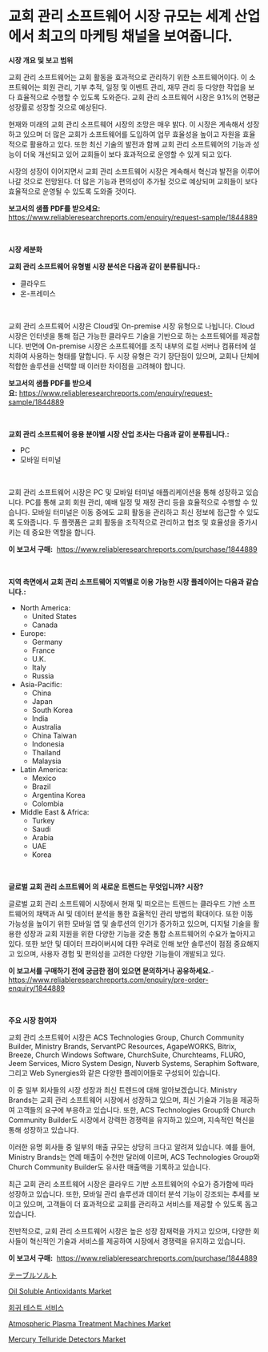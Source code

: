 <p><h1>교회 관리 소프트웨어 시장 규모는 세계 산업에서 최고의 마케팅 채널을 보여줍니다.</h1></p><p><strong>시장 개요 및 보고 범위</strong></p>
<p><p>교회 관리 소프트웨어는 교회 활동을 효과적으로 관리하기 위한 소프트웨어이다. 이 소프트웨어는 회원 관리, 기부 추적, 일정 및 이벤트 관리, 재무 관리 등 다양한 작업을 보다 효율적으로 수행할 수 있도록 도와준다. 교회 관리 소프트웨어 시장은 9.1%의 연평균 성장률로 성장할 것으로 예상된다. </p><p>현재와 미래의 교회 관리 소프트웨어 시장의 조망은 매우 밝다. 이 시장은 계속해서 성장하고 있으며 더 많은 교회가 소프트웨어를 도입하여 업무 효율성을 높이고 자원을 효율적으로 활용하고 있다. 또한 최신 기술의 발전과 함께 교회 관리 소프트웨어의 기능과 성능이 더욱 개선되고 있어 교회들이 보다 효과적으로 운영할 수 있게 되고 있다.</p><p>시장의 성장이 이어지면서 교회 관리 소프트웨어 시장은 계속해서 혁신과 발전을 이루어나갈 것으로 전망된다. 더 많은 기능과 편의성이 추가될 것으로 예상되며 교회들이 보다 효율적으로 운영될 수 있도록 도와줄 것이다.</p></p>
<p><strong>보고서의 샘플 PDF를 받으세요:</strong> <a href="https://www.reliableresearchreports.com/enquiry/request-sample/1844889">https://www.reliableresearchreports.com/enquiry/request-sample/1844889</a></p>
<p>&nbsp;</p>
<p><strong>시장 세분화</strong></p>
<p><strong>교회 관리 소프트웨어 유형별 시장 분석은 다음과 같이 분류됩니다.:</strong></p>
<p><ul><li>클라우드</li><li>온-프레미스</li></ul></p>
<p>&nbsp;</p>
<p><p>교회 관리 소프트웨어 시장은 Cloud및 On-premise 시장 유형으로 나뉩니다. Cloud 시장은 인터넷을 통해 접근 가능한 클라우드 기술을 기반으로 하는 소프트웨어를 제공합니다. 반면에 On-premise 시장은 소프트웨어를 조직 내부의 로컬 서버나 컴퓨터에 설치하여 사용하는 형태를 말합니다. 두 시장 유형은 각기 장단점이 있으며, 교회나 단체에 적합한 솔루션을 선택할 때 이러한 차이점을 고려해야 합니다.</p></p>
<p><strong>보고서의 샘플 PDF를 받으세요:</strong>&nbsp;<a href="https://www.reliableresearchreports.com/enquiry/request-sample/1844889">https://www.reliableresearchreports.com/enquiry/request-sample/1844889</a></p>
<p>&nbsp;</p>
<p><strong> 교회 관리 소프트웨어 응용 분야별 시장 산업 조사는 다음과 같이 분류됩니다.:</strong></p>
<p><ul><li>PC</li><li>모바일 터미널</li></ul></p>
<p>&nbsp;</p>
<p><p>교회 관리 소프트웨어 시장은 PC 및 모바일 터미널 애플리케이션을 통해 성장하고 있습니다. PC를 통해 교회 회원 관리, 예배 일정 및 재정 관리 등을 효율적으로 수행할 수 있습니다. 모바일 터미널은 이동 중에도 교회 활동을 관리하고 최신 정보에 접근할 수 있도록 도와줍니다. 두 플랫폼은 교회 활동을 조직적으로 관리하고 협조 및 효율성을 증가시키는 데 중요한 역할을 합니다.</p></p>
<p><strong>이 보고서 구매:</strong>&nbsp; <a href="https://www.reliableresearchreports.com/purchase/1844889">https://www.reliableresearchreports.com/purchase/1844889</a></p>
<p>&nbsp;</p>
<p><strong>지역 측면에서 교회 관리 소프트웨어 지역별로 이용 가능한 시장 플레이어는 다음과 같습니다.:</strong></p>
<p><ul>
    <li>
        North America:
        <ul>
            <li>United States</li>
            <li>Canada</li>
        </ul>
    </li>
    <li>
        Europe:
        <ul>
            <li>Germany</li>
            <li>France</li>
            <li>U.K.</li>
            <li>Italy</li>
            <li>Russia</li>
        </ul>
    </li>
    <li>
        Asia-Pacific:
        <ul>
            <li>China</li>
            <li>Japan</li>
            <li>South Korea</li>
            <li>India</li>
            <li>Australia</li>
            <li>China Taiwan</li>
            <li>Indonesia</li>
            <li>Thailand</li>
            <li>Malaysia</li>
        </ul>
    </li>
    <li>
        Latin America:
        <ul>
            <li>Mexico</li>
            <li>Brazil</li>
            <li>Argentina Korea</li>
            <li>Colombia</li>
        </ul>
    </li>
    <li>
        Middle East & Africa:
        <ul>
            <li>Turkey</li>
            <li>Saudi</li>
            <li>Arabia</li>
            <li>UAE</li>
            <li>Korea</li>
        </ul>
    </li>
    </ul></p>
<p>&nbsp;</p>
<p><strong>글로벌 교회 관리 소프트웨어 의 새로운 트렌드는 무엇입니까? 시장?</strong></p>
<p><p>글로벌 교회 관리 소프트웨어 시장에서 현재 및 떠오르는 트렌드는 클라우드 기반 소프트웨어의 채택과 AI 및 데이터 분석을 통한 효율적인 관리 방법의 확대이다. 또한 이동 가능성을 높이기 위한 모바일 앱 및 솔루션의 인기가 증가하고 있으며, 디지털 기술을 활용한 성장과 교회 지원을 위한 다양한 기능을 갖춘 통합 소프트웨어의 수요가 높아지고 있다. 또한 보안 및 데이터 프라이버시에 대한 우려로 인해 보안 솔루션이 점점 중요해지고 있으며, 사용자 경험 및 편의성을 고려한 다양한 기능들이 개발되고 있다.</p></p>
<p><strong>이 보고서를 구매하기 전에 궁금한 점이 있으면 문의하거나 공유하세요.</strong>- <a href="https://www.reliableresearchreports.com/enquiry/pre-order-enquiry/1844889">https://www.reliableresearchreports.com/enquiry/pre-order-enquiry/1844889</a></p>
<p>&nbsp;</p>
<p><strong>주요 시장 참여자</strong></p>
<p><p>교회 관리 소프트웨어 시장은 ACS Technologies Group, Church Community Builder, Ministry Brands, ServantPC Resources, AgapeWORKS, Bitrix, Breeze, Church Windows Software, ChurchSuite, Churchteams, FLURO, Jeem Services, Micro System Design, Nuverb Systems, Seraphim Software, 그리고 Web Synergies와 같은 다양한 플레이어들로 구성되어 있습니다.</p><p>이 중 일부 회사들의 시장 성장과 최신 트렌드에 대해 알아보겠습니다. Ministry Brands는 교회 관리 소프트웨어 시장에서 성장하고 있으며, 최신 기술과 기능을 제공하여 고객들의 요구에 부응하고 있습니다. 또한, ACS Technologies Group와 Church Community Builder도 시장에서 강력한 경쟁력을 유지하고 있으며, 지속적인 혁신을 통해 성장하고 있습니다.</p><p>이러한 유명 회사들 중 일부의 매출 규모는 상당히 크다고 알려져 있습니다. 예를 들어, Ministry Brands는 연례 매출이 수천만 달러에 이르며, ACS Technologies Group와 Church Community Builder도 유사한 매출액을 기록하고 있습니다.</p><p>최근 교회 관리 소프트웨어 시장은 클라우드 기반 소프트웨어의 수요가 증가함에 따라 성장하고 있습니다. 또한, 모바일 관리 솔루션과 데이터 분석 기능이 강조되는 추세를 보이고 있으며, 고객들이 더 효과적으로 교회를 관리하고 서비스를 제공할 수 있도록 돕고 있습니다.</p><p>전반적으로, 교회 관리 소프트웨어 시장은 높은 성장 잠재력을 가지고 있으며, 다양한 회사들이 혁신적인 기술과 서비스를 제공하여 시장에서 경쟁력을 유지하고 있습니다.</p></p>
<p><strong>이 보고서 구매:</strong>&nbsp;&nbsp;<a href="https://www.reliableresearchreports.com/purchase/1844889">https://www.reliableresearchreports.com/purchase/1844889</a></p>
<p><p><a href="https://github.com/nxboeu02965442/Market-Research-Report-List-1/blob/main/6402940186118.md">テーブルソルト</a></p><p><a href="https://view.publitas.com/reportprime-1/oil-soluble-antioxidants-market-size-reflecting-a-forecast-till-2031-market-by-type-by-application-and-by-geography/">Oil Soluble Antioxidants Market</a></p><p><a href="https://medium.com/@cesarytupaucek566/%ED%9A%8C%EA%B7%80-%ED%85%8C%EC%8A%A4%ED%8A%B8-%EC%84%9C%EB%B9%84%EC%8A%A4-%EC%8B%9C%EC%9E%A5-%EA%B7%9C%EB%AA%A8-%EB%B0%8F-%EC%8B%9C%EC%9E%A5-%EB%8F%99%ED%96%A5-%EC%A0%84%EC%B2%B4-%EC%82%B0%EC%97%85-%EA%B0%9C%EC%9A%94-2024%EB%85%84%EB%B6%80%ED%84%B0-2031%EB%85%84-9251f6808ca3">회귀 테스트 서비스</a></p><p><a href="https://changeable-paste-463.notion.site/Atmospheric-Plasma-Treatment-Machines-Market-Growth-Market-Trends-COVID-19-Impact-and-Forecasts-f-8be05a3d40364e2591f703149f2dbf70">Atmospheric Plasma Treatment Machines Market</a></p><p><a href="https://fuschia-pecorino-a6d.notion.site/Mercury-Telluride-Detectors-Market-Furnish-Information-about-Market-Size-Market-Share-Market-Dynam-b64b4ff3268b42a9a030119c59769dc3">Mercury Telluride Detectors Market</a></p></p>
